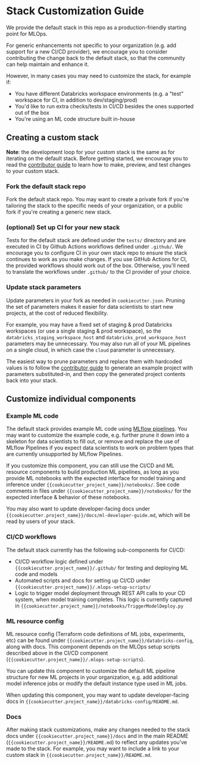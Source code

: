 # Stack Customization Guide
We provide the default stack in this repo as a production-friendly starting point for MLOps.

For generic enhancements not specific to your organization
(e.g. add support for a new CI/CD provider), we encourage you to consider contributing the
change back to the default stack, so that the community can help maintain and enhance it.

However, in many cases you may need to customize the stack, for example if:
* You have different Databricks workspace environments (e.g. a "test" workspace for CI, in addition to dev/staging/prod)
* You'd like to run extra checks/tests in CI/CD besides the ones supported out of the box
* You're using an ML code structure built in-house

## Creating a custom stack

**Note**: the development loop for your custom stack is the same as for iterating on the
default stack. Before getting started, we encourage you to read
the [contributor guide](README.md#contributing) to learn how to 
make, preview, and test changes to your custom stack.

### Fork the default stack repo
Fork the default stack repo. You may want to create a private fork if you're tailoring
the stack to the specific needs of your organization, or a public fork if you're creating
a generic new stack.

### (optional) Set up CI for your new stack
Tests for the default stack are defined under the `tests/` directory and are
executed in CI by Github Actions workflows defined under `.github/`. We encourage you to configure
CI in your own stack repo to ensure the stack continues to work as you make changes.
If you use GitHub Actions for CI, the provided workflows should work out of the box.
Otherwise, you'll need to translate the workflows under `.github/` to the CI provider of your
choice.

### Update stack parameters
Update parameters in your fork as needed in `cookiecutter.json`. Pruning the set of
parameters makes it easier for data scientists to start new projects, at the cost of reduced flexibility.

For example, you may have a fixed set of staging & prod Databricks workspaces (or use a single staging & prod workspace), so the
`databricks_staging_workspace_host` and `databricks_prod_workspace_host` parameters may be unnecessary. You may
also run all of your ML pipelines on a single cloud, in which case the `cloud` parameter is unnecessary.

The easiest way to prune parameters and replace them with hardcoded values is to follow
the [contributor guide](README.md#previewing-stack-changes) to generate an example project with
parameters substituted-in, and then copy the generated project contents back into your stack.

## Customize individual components

### Example ML code
The default stack provides example ML code using [MLflow pipelines](https://mlflow.org/docs/latest/pipelines.html#).
You may want to customize the example code, e.g. further prune it down into a skeleton for data scientists
to fill out, or remove and replace the use of MLflow Pipelines if you expect data scientists to work on problem
types that are currently unsupported by MLflow Pipelines. 

If you customize this component, you can still use the CI/CD and ML resource components to build production ML pipelines, as long as you provide ML
notebooks with the expected interface for model training and inference under
`{{cookiecutter_project_name}}/notebooks/`. See code comments in files under
`{{cookiecutter_project_name}}/notebooks/` for the expected interface & behavior of these notebooks.

You may also want to update developer-facing docs under `{{cookiecutter.project_name}}/docs/ml-developer-guide.md`,
which will be read by users of your stack.

### CI/CD workflows
The default stack currently has the following sub-components for CI/CD:
* CI/CD workflow logic defined under `{{cookiecutter.project_name}}/.github/` for testing and deploying ML code and models
* Automated scripts and docs for setting up CI/CD under `{{cookiecutter.project_name}}/.mlops-setup-scripts/`
* Logic to trigger model deployment through REST API calls to your CD system, when model training completes.
  This logic is currently captured in `{{cookiecutter.project_name}}/notebooks/TriggerModelDeploy.py`

### ML resource config
ML resource config (Terraform code definitions of ML jobs, experiments, etc) can be found under
``{{cookiecutter.project_name}}/databricks-config``, along with docs. This component depends on
the MLOps setup scripts described above in the CI/CD component (`{{cookiecutter.project_name}}/.mlops-setup-scripts`).

You can update this component to customize the default ML pipeline structure for new ML projects in your organization,
e.g. add additional model inference jobs or modify the default instance type used in ML jobs.

When updating this component, you may want to update developer-facing docs in
`{{cookiecutter.project_name}}/databricks-config/README.md`.

### Docs
After making stack customizations, make any changes needed to
the stack docs under `{{cookiecutter.project_name}}/docs` and in the main README
(`{{cookiecutter.project_name}}/README.md`) to reflect any updates you've made to the stack.
For example, you may want to include a link to your custom stack in `{{cookiecutter.project_name}}/README.md`.
